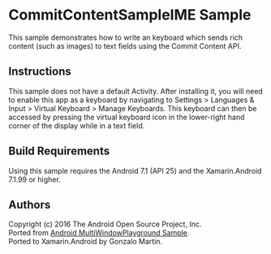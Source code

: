 CommitContentSampleIME Sample
===========================

This sample demonstrates how to write an keyboard which sends rich content (such as images) to text fields using the Commit Content API.

Instructions
------------

This sample does not have a default Activity. After installing it, you will need to enable this app as a keyboard by navigating to Settings > Languages & Input > Virtual Keyboard > Manage Keyboards. This keyboard can then be accessed by pressing the virtual keyboard icon in the lower-right hand corner of the display while in a text field.


Build Requirements
------------------
Using this sample requires the Android 7.1 (API 25) and the Xamarin.Android 7.1.99 or higher.


Authors
-------
Copyright (c) 2016 The Android Open Source Project, Inc.  
Ported from [Android MultiWindowPlayground Sample](https://github.com/googlesamples/android-CommitContentSampleIME).  
Ported to Xamarin.Android by Gonzalo Martin.
